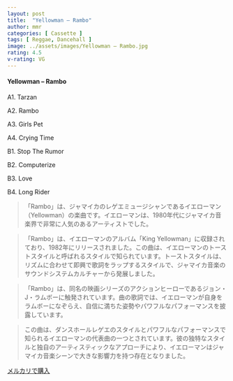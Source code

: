 ```yaml
---
layout: post
title:  "Yellowman – Rambo"
author: mmr
categories: [ Cassette ]
tags: [ Reggae, Dancehall ]
image: ../assets/images/Yellowman – Rambo.jpg
rating: 4.5
v-rating: VG
---
```


#### Yellowman – Rambo

A1. Tarzan

A2. Rambo

A3. Girls Pet

A4. Crying Time

B1. Stop The Rumor

B2. Computerize

B3. Love

B4. Long Rider

> 「Rambo」は、ジャマイカのレゲエミュージシャンであるイエローマン（Yellowman）の楽曲です。イエローマンは、1980年代にジャマイカ音楽界で非常に人気のあるアーティストでした。

> 「Rambo」は、イエローマンのアルバム「King Yellowman」に収録されており、1982年にリリースされました。この曲は、イエローマンのトーストスタイルと呼ばれるスタイルで知られています。トーストスタイルは、リズムに合わせて即興で歌詞をラップするスタイルで、ジャマイカ音楽のサウンドシステムカルチャーから発展しました。

> 「Rambo」は、同名の映画シリーズのアクションヒーローであるジョン・J・ラムボーに触発されています。曲の歌詞では、イエローマンが自身をラムボーになぞらえ、自信に満ちた姿勢やパワフルなパフォーマンスを披露しています。

> この曲は、ダンスホールレゲエのスタイルとパワフルなパフォーマンスで知られるイエローマンの代表曲の一つとされています。彼の独特なスタイルと独自のアーティスティックなアプローチにより、イエローマンはジャマイカ音楽シーンで大きな影響力を持つ存在となりました。


[メルカリで購入](https://jp.mercari.com/item/m27145474489)

